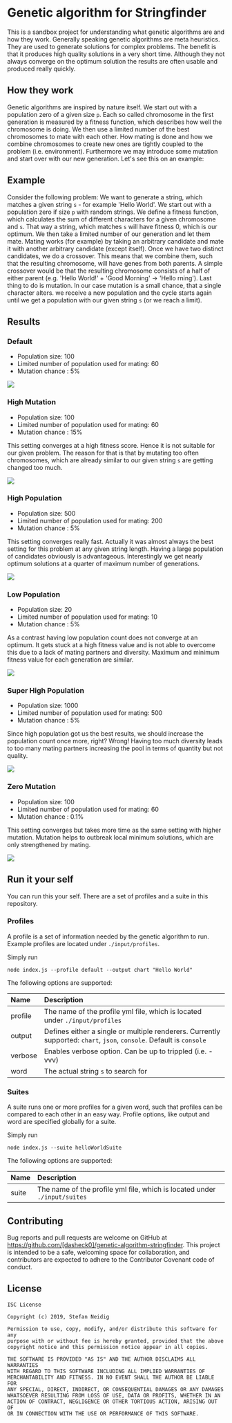 # Genetic algorithm for Stringfinder
<!-- section: Introduction -->
<!-- Describe briefly what your software is. What problem does it solve? At what target audience is it aimed? -->
This is a sandbox project for understanding what genetic algorithms are and how they work. Generally speaking genetic 
algorithms are meta heuristics. They are used to generate solutions for complex problems. The benefit is that it produces
high quality solutions in a very short time. Although they not always converge on the optimum solution the results are
often usable and produced really quickly.

## How they work
Genetic algorithms are inspired by nature itself. We start out with a population zero of a given size `p`. Each so called
chromosome in the first generation is measured by a fitness function, which describes how well the chromosome is doing.
We then use a limited number of the best chromosomes to mate with each other. How mating is done and how we combine
chromosomes to create new ones are tightly coupled to the problem (i.e. environment). Furthermore we may introduce some
mutation and start over with our new generation. Let's see this on an example:

## Example
Consider the following problem: We want to generate a string, which matches a given string `s` - for example 'Hello World'.
We start out with a population zero if size `p` with random strings. We define a fitness function, which calculates 
the sum of different characters for a given chromosome and `s`. That way a string, which matches `s` will have fitness 0,
which is our optimum. We then take a limited number of our generation and let them mate. Mating works (for example) by 
taking an arbitrary candidate and mate it with another arbitrary candidate (except itself). Once we have two distinct 
candidates, we do a crossover. This means that we combine them, such that the resulting chromosome, will have genes from
both parents. A simple crossover would be that the resulting chromosome consists of a half of either parent (e.g. 'Hello World!' + 'Good Morning' -> 'Hello rning').
Last thing to do is mutation. In our case mutation is a small chance, that a single character alters. we receive a new 
population and the cycle starts again until we get a population with our given string `s` (or we reach a limit).

## Results
### Default
* Population size: 100
* Limited number of population used for mating: 60
* Mutation chance : 5%

![](./art/default.png)

### High Mutation
* Population size: 100
* Limited number of population used for mating: 60
* Mutation chance : 15%

This setting converges at a high fitness score. Hence it is not suitable for our given problem. The reason for that is 
that by mutating too often chromosomes, which are already similar to our given string `s` are getting changed too much. 

![](./art/highMutation.png)

### High Population
* Population size: 500
* Limited number of population used for mating: 200
* Mutation chance : 5%

This setting converges really fast. Actually it was almost always the best setting for this problem at any given string length.
Having a large population of candidates obviously is advantageous. Interestingly we get nearly optimum solutions at a 
quarter of maximum number of generations. 

![](./art/highPopulation.png)

### Low Population
* Population size: 20
* Limited number of population used for mating: 10
* Mutation chance : 5%

As a contrast having low population count does not converge at an optimum. It gets stuck at a high fitness value and is
not able to overcome this due to a lack of mating partners and diversity. Maximum and minimum fitness value for each 
generation are similar.

![](./art/lowPopulation.png)

### Super High Population
* Population size: 1000
* Limited number of population used for mating: 500
* Mutation chance : 5%

Since high population got us the best results, we should increase the population count once more, right? Wrong! Having 
too much diversity leads to too many mating partners increasing the pool in terms of quantity but not quality. 

![](./art/superHighPopulation.png)

### Zero Mutation
* Population size: 100
* Limited number of population used for mating: 60
* Mutation chance : 0.1%

This setting converges but takes more time as the same setting with higher mutation. Mutation helps to outbreak local 
minimum solutions, which are only strengthened by mating.

![](./art/highPopulation.png)

## Run it your self
You can run this your self. There are a set of profiles and a suite in this repository.

### Profiles
A profile is a set of information needed by the genetic algorithm to run. Example profiles are located under `./input/profiles`.

Simply run

    node index.js --profile default --output chart "Hello World"
    
The following options are supported: 

| Name | Description | 
|:-|:-|
| profile | The name of the profile yml file, which is located under `./input/profiles` |
| output | Defines either a single or multiple renderers. Currently supported: `chart`, `json`, `console`. Default is `console` |
| verbose | Enables verbose option. Can be up to trippled (i.e. -vvv) |
| word | The actual string `s` to search for |

### Suites
A suite runs one or more profiles for a given word, such that profiles can be compared to each other in an easy way. 
Profile options, like output and word are specified globally for a suite.

Simply run

    node index.js --suite helloWorldSuite
    
The following options are supported: 

| Name | Description | 
|:-|:-|
| suite | The name of the profile yml file, which is located under `./input/suites` |

## Contributing
Bug reports and pull requests are welcome on GitHub at https://github.com/[dasheck0]/genetic-algorithm-stringfinder. This project is intended 
to be a safe, welcoming space for collaboration, and contributors are expected to adhere to the Contributor Covenant code of conduct.

## License

```
ISC License

Copyright (c) 2019, Stefan Neidig

Permission to use, copy, modify, and/or distribute this software for any
purpose with or without fee is hereby granted, provided that the above
copyright notice and this permission notice appear in all copies.

THE SOFTWARE IS PROVIDED "AS IS" AND THE AUTHOR DISCLAIMS ALL WARRANTIES
WITH REGARD TO THIS SOFTWARE INCLUDING ALL IMPLIED WARRANTIES OF
MERCHANTABILITY AND FITNESS. IN NO EVENT SHALL THE AUTHOR BE LIABLE FOR
ANY SPECIAL, DIRECT, INDIRECT, OR CONSEQUENTIAL DAMAGES OR ANY DAMAGES
WHATSOEVER RESULTING FROM LOSS OF USE, DATA OR PROFITS, WHETHER IN AN
ACTION OF CONTRACT, NEGLIGENCE OR OTHER TORTIOUS ACTION, ARISING OUT OF
OR IN CONNECTION WITH THE USE OR PERFORMANCE OF THIS SOFTWARE.
```
